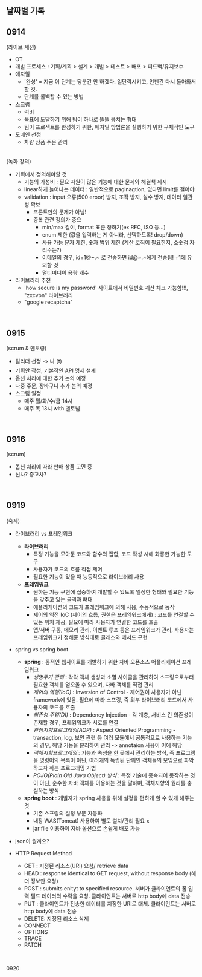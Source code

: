 ## 날짜별 기록

## 0914
(라이브 세션)
* OT
* 개발 프로세스 : 기획/계획 > 설계 > 개발 > 테스트 > 배포 > 피드백/유지보수
* 애자일
	- '완성' = 지금 이 단계는 당분간 안 하겠다. 일단락시키고, 언젠간 다시 돌아와서 할 것.
	- 단계를 롤백할 수 있는 방법
* 스크럼
	- 럭비
	- 목표에 도달하기 위해 팀이 하나로 똘똘 뭉치는 형태
	- 팀이 프로젝트를 완성하기 위한, 애자일 방법론을 실행하기 위한 구체적인 도구
* 도메인 선정
  - 차량 상품 주문 관리
  </br>
(녹화 강의)
* 기획에서 정의해야할 것
  - 기능의 가성비 : 필요 자원이 많은 기능에 대한 문제와 해결책 제시
  - linear하게 늘어나는 데이터 : 일반적으로 paginagtion, 없다면 limit를 걸어야
  - validation : input 오류(500 eroor) 방지, 조작 방지, 실수 방지, 데이터 일관성 확보
	- 프론트만의 문제가 아님! 
	- 중복 관련 정의가 중요
		- min/max 길이, format 표준 정하기(ex RFC, ISO 등...)
		- enum 제한 (값을 입력하는 게 아니라, 선택하도록! drop/down)
		- 사용 가능 문자 제한, 숫자 범위 제한 (계산 로직이 필요한지, 소숫점 자리수는?)
		- 이메일의 경우, id+1@~.~ 로 전송하면 id@~.~에게 전송됨! +1에 유의할 것
		- 멀티미디어 용량 개수
* 라이브러리 추천
  - 'how secure is my password' 사이트에서 비밀번호 계산 체크 가능함!!!, "zxcvbn" 라이브러리
  - "google recaptcha"

</br>

## 0915
(scrum & 멘토링)
* 팀리더 선정 -> 나 (❗️)
* 기획안 작성, 기본적인 API 명세 설계
* 옵션 처리에 대한 추가 논의 예정
* 다중 주문, 장바구니 추가 논의 예정
* 스크럼 일정
  - 매주 월/화/수/금 14시
  - 매주 목 13시 with 멘토님
</br>

## 0916
(scrum)
* 옵션 처리에 따라 판매 상품 고민 중
* 신차? 중고차?
</br>

## 0919
(숙제)
* 라이브러리 vs 프레임워크
	- **라이브러리**
		- 특정 기능을 모아둔 코드와 함수의 집합, 코드 작성 시에 화룡한 가능한 도구
		- 사용자가 코드의 흐름 직접 제어
		- 필요한 기능이 있을 때 능동적으로 라이브러리 사용
	- **프레임워크**
		- 원하는 기능 구현에 집중하여 개발할 수 있도록 일정한 형태와 필요한 기능을 갖추고 있는 골격과 뼈대
		- 애플리케이션의 코드가 프레임워크에 의해 사용, 수동적으로 동작
		- 제어의 역전 IoC (제어의 흐름, 권한은 프레임워크에게) : 코드를 연결할 수 있는 위치 제공, 필요에 따라 사용자가 연결한 코드를 호출
		- 앱/서버 구동, 메모리 관리, 이벤트 루프 등은 프레임워크가 관리, 사용자는 프레임워크가 정해준 방식대로 클래스와 메서드 구현
		
		
* spring vs spring boot
	- **spring**
		: 동적인 웹사이트를 개발하기 위한 자바 오픈소스 어플리케이션 프레임워크
		- *생명주기 관리* : 각각 객체 생성과 소멸 사이클을 관리하여 스프링으로부터 필요한 객체를 얻오올 수 있으며, 자바 객체를 직접 관리
		- *제어의 역행(IoC)* : Inversion of Control -  제어권이 사용자가 아닌 framework에 있음. 필요에 따라 스프링, 즉 외부 라이브러리 코드에서 사용자의 코드를 호출
		- *의존성 주입(DI)* : Dependency Injection - 각 계층, 서비스 간 의존성이 존재할 경우, 프레임워크가 서로를 연결
		- *관점지향프로그래밍(AOP)* : Aspect Oriented Programming - transaction, log, 보안 관련 등 여러 모듈에서 공통적으로 사용하는 기능의 경우, 해당 기능을 분리하여 관리 -> annotaion 사용이 이에 해당
		- *객체지향프로그래밍* : 기능과 속성을 한 곳에서 관리하는 방식, 즉 프로그램을 명령어의 목록이 아닌, 여러개의 독립된 단위인 객체들의 모임으로 파악하고자 하는 프로그래밍 기법
		- *POJO(Plain Old Java Object) 방식* : 특정 기술에 종속되어 동작하는 것이 아닌, 순수한 자바 객체를 이용하는 것을 말하며, 객체지향의 원리를 충실하는 방식 
	- **spring boot**
	 	: 개발자가 spring 사용을 위해 설정을 편하게 할 수 있게 해주는 것
		- 기존 스프링의 설정 부분 자동화
		- 내장 WAS(Tomcat) 사용하여 별도 설치/관리 필요 x
		- jar file 이용하여 자바 옵션으로 손쉽게 배포 가능


* json이 뭘까요?
* HTTP Request Method
	- GET	: 지정된 리소스(URI) 요청/ retrieve data
	- HEAD	: response identical to GET request, without response body (헤더 정보만 요청)
	- POST	: submits enityt to specified resource. 서버가 클라이언트의 폼 입력 필드 데이터의 수락을 요청. 클라이언트는 서버로 http body에 data 전송
	- PUT	: 클라이언트가 전송한 데이터를 지정한 URI로 대체. 클라이언트는 서버로 http body에 data 전송
	- DELETE: 지정된 리소스 삭제
	- CONNECT
	- OPTIONS
	- TRACE
	- PATCH
</br>

0920
</br>
